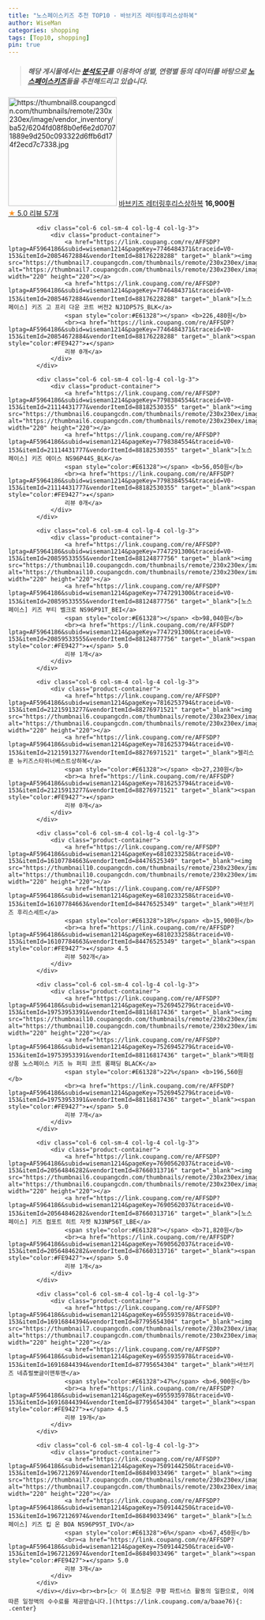 ```yaml
---
title: "노스페이스키즈 추천 TOP10 - 바브키즈 레터링후리스상하복"
author: WiseMan
categories: shopping
tags: [Top10, shopping]
pin: true
---
```


> ##### 해당 게시물에서는 [**분석도구**](https://itemscout.io/)를 이용하여 **성별**, **연령별** 등의 데이터를 바탕으로 [**노스페이스키즈**](https://link.coupang.com/a/baae76)들을 추천해드리고 있습니다.
<div class="container"><div class="row">
            <div class="col-6 col-sm-4 col-lg-4 col-lg-3">
                <div class="product-container">
                    <a href="https://link.coupang.com/re/AFFSDP?lptag=AF5964186&subid=wiseman1214&pageKey=7707496292&traceid=V0-153&itemId=20652057365&vendorItemId=87760390224" target="_blank"><img src="https://thumbnail8.coupangcdn.com/thumbnails/remote/230x230ex/image/vendor_inventory/ba52/6204fd08f8b0ef6e2d07071889e9d250c093322d6ffb6d174f2ecd7c7338.jpg" alt="https://thumbnail8.coupangcdn.com/thumbnails/remote/230x230ex/image/vendor_inventory/ba52/6204fd08f8b0ef6e2d07071889e9d250c093322d6ffb6d174f2ecd7c7338.jpg" width="220" height="220"></a>
                    <a href="https://link.coupang.com/re/AFFSDP?lptag=AF5964186&subid=wiseman1214&pageKey=7707496292&traceid=V0-153&itemId=20652057365&vendorItemId=87760390224" target="_blank">바브키즈 레터링후리스상하복</a>
                    <span style="color:#E61328"></span> <b>16,900원</b>
                    <br><a href="https://link.coupang.com/re/AFFSDP?lptag=AF5964186&subid=wiseman1214&pageKey=7707496292&traceid=V0-153&itemId=20652057365&vendorItemId=87760390224" target="_blank"><span style="color:#FE9427">★</span> 5.0
                    리뷰 57개</a>
                </div>
            </div>
            
            <div class="col-6 col-sm-4 col-lg-4 col-lg-3">
                <div class="product-container">
                    <a href="https://link.coupang.com/re/AFFSDP?lptag=AF5964186&subid=wiseman1214&pageKey=7746484371&traceid=V0-153&itemId=20854672884&vendorItemId=88176228288" target="_blank"><img src="https://thumbnail7.coupangcdn.com/thumbnails/remote/230x230ex/image/vendor_inventory/eef4/9a688701d7f73523af8c892d4ee88045cb74878780a4104baaa0f4bd87c6.png" alt="https://thumbnail7.coupangcdn.com/thumbnails/remote/230x230ex/image/vendor_inventory/eef4/9a688701d7f73523af8c892d4ee88045cb74878780a4104baaa0f4bd87c6.png" width="220" height="220"></a>
                    <a href="https://link.coupang.com/re/AFFSDP?lptag=AF5964186&subid=wiseman1214&pageKey=7746484371&traceid=V0-153&itemId=20854672884&vendorItemId=88176228288" target="_blank">[노스페이스] 키즈 고 프리 다운 코트 버전2 NJ1DP57S_BLK</a>
                    <span style="color:#E61328"></span> <b>226,480원</b>
                    <br><a href="https://link.coupang.com/re/AFFSDP?lptag=AF5964186&subid=wiseman1214&pageKey=7746484371&traceid=V0-153&itemId=20854672884&vendorItemId=88176228288" target="_blank"><span style="color:#FE9427">★</span> 
                    리뷰 0개</a>
                </div>
            </div>
            
            <div class="col-6 col-sm-4 col-lg-4 col-lg-3">
                <div class="product-container">
                    <a href="https://link.coupang.com/re/AFFSDP?lptag=AF5964186&subid=wiseman1214&pageKey=7798384554&traceid=V0-153&itemId=21114431777&vendorItemId=88182530355" target="_blank"><img src="https://thumbnail6.coupangcdn.com/thumbnails/remote/230x230ex/image/vendor_inventory/a840/a6ff66f6318bedba4ca74297ded8b5d56736b9de9637c2c56784bde8ceaf.jpg" alt="https://thumbnail6.coupangcdn.com/thumbnails/remote/230x230ex/image/vendor_inventory/a840/a6ff66f6318bedba4ca74297ded8b5d56736b9de9637c2c56784bde8ceaf.jpg" width="220" height="220"></a>
                    <a href="https://link.coupang.com/re/AFFSDP?lptag=AF5964186&subid=wiseman1214&pageKey=7798384554&traceid=V0-153&itemId=21114431777&vendorItemId=88182530355" target="_blank">[노스페이스] 키즈 에이스 NS96P44S_BLK</a>
                    <span style="color:#E61328"></span> <b>56,050원</b>
                    <br><a href="https://link.coupang.com/re/AFFSDP?lptag=AF5964186&subid=wiseman1214&pageKey=7798384554&traceid=V0-153&itemId=21114431777&vendorItemId=88182530355" target="_blank"><span style="color:#FE9427">★</span> 
                    리뷰 0개</a>
                </div>
            </div>
            
            <div class="col-6 col-sm-4 col-lg-4 col-lg-3">
                <div class="product-container">
                    <a href="https://link.coupang.com/re/AFFSDP?lptag=AF5964186&subid=wiseman1214&pageKey=7747291300&traceid=V0-153&itemId=20859533555&vendorItemId=88124877756" target="_blank"><img src="https://thumbnail10.coupangcdn.com/thumbnails/remote/230x230ex/image/vendor_inventory/4e1e/f584c3a548eba832a8c67a9f06094500a5be7881d6477e8a4e074f2cae3c.png" alt="https://thumbnail10.coupangcdn.com/thumbnails/remote/230x230ex/image/vendor_inventory/4e1e/f584c3a548eba832a8c67a9f06094500a5be7881d6477e8a4e074f2cae3c.png" width="220" height="220"></a>
                    <a href="https://link.coupang.com/re/AFFSDP?lptag=AF5964186&subid=wiseman1214&pageKey=7747291300&traceid=V0-153&itemId=20859533555&vendorItemId=88124877756" target="_blank">[노스페이스] 키즈 부티 벨크로 NS96P91T_BEI</a>
                    <span style="color:#E61328"></span> <b>98,040원</b>
                    <br><a href="https://link.coupang.com/re/AFFSDP?lptag=AF5964186&subid=wiseman1214&pageKey=7747291300&traceid=V0-153&itemId=20859533555&vendorItemId=88124877756" target="_blank"><span style="color:#FE9427">★</span> 5.0
                    리뷰 1개</a>
                </div>
            </div>
            
            <div class="col-6 col-sm-4 col-lg-4 col-lg-3">
                <div class="product-container">
                    <a href="https://link.coupang.com/re/AFFSDP?lptag=AF5964186&subid=wiseman1214&pageKey=7816253794&traceid=V0-153&itemId=21215913277&vendorItemId=88276971521" target="_blank"><img src="https://thumbnail6.coupangcdn.com/thumbnails/remote/230x230ex/image/vendor_inventory/d7c0/54477f873ef1275c44bc7dfbd73ce6985832eba6f5b176982ecbc8c7784d.jpg" alt="https://thumbnail6.coupangcdn.com/thumbnails/remote/230x230ex/image/vendor_inventory/d7c0/54477f873ef1275c44bc7dfbd73ce6985832eba6f5b176982ecbc8c7784d.jpg" width="220" height="220"></a>
                    <a href="https://link.coupang.com/re/AFFSDP?lptag=AF5964186&subid=wiseman1214&pageKey=7816253794&traceid=V0-153&itemId=21215913277&vendorItemId=88276971521" target="_blank">젤리스푼 뉴키즈스타위너베스트상하복</a>
                    <span style="color:#E61328"></span> <b>27,230원</b>
                    <br><a href="https://link.coupang.com/re/AFFSDP?lptag=AF5964186&subid=wiseman1214&pageKey=7816253794&traceid=V0-153&itemId=21215913277&vendorItemId=88276971521" target="_blank"><span style="color:#FE9427">★</span> 
                    리뷰 0개</a>
                </div>
            </div>
            
            <div class="col-6 col-sm-4 col-lg-4 col-lg-3">
                <div class="product-container">
                    <a href="https://link.coupang.com/re/AFFSDP?lptag=AF5964186&subid=wiseman1214&pageKey=6810233258&traceid=V0-153&itemId=16107784663&vendorItemId=84476525349" target="_blank"><img src="https://thumbnail10.coupangcdn.com/thumbnails/remote/230x230ex/image/vendor_inventory/590a/dc98518d1502e1435274cdc5ae0cd1f317697e72c0c07002a28953860ae3.jpg" alt="https://thumbnail10.coupangcdn.com/thumbnails/remote/230x230ex/image/vendor_inventory/590a/dc98518d1502e1435274cdc5ae0cd1f317697e72c0c07002a28953860ae3.jpg" width="220" height="220"></a>
                    <a href="https://link.coupang.com/re/AFFSDP?lptag=AF5964186&subid=wiseman1214&pageKey=6810233258&traceid=V0-153&itemId=16107784663&vendorItemId=84476525349" target="_blank">바브키즈 후리스세트</a>
                    <span style="color:#E61328">18%</span> <b>15,900원</b>
                    <br><a href="https://link.coupang.com/re/AFFSDP?lptag=AF5964186&subid=wiseman1214&pageKey=6810233258&traceid=V0-153&itemId=16107784663&vendorItemId=84476525349" target="_blank"><span style="color:#FE9427">★</span> 4.5
                    리뷰 502개</a>
                </div>
            </div>
            
            <div class="col-6 col-sm-4 col-lg-4 col-lg-3">
                <div class="product-container">
                    <a href="https://link.coupang.com/re/AFFSDP?lptag=AF5964186&subid=wiseman1214&pageKey=7526945279&traceid=V0-153&itemId=19753953391&vendorItemId=88116817436" target="_blank"><img src="https://thumbnail10.coupangcdn.com/thumbnails/remote/230x230ex/image/vendor_inventory/7bb1/8ebbedd22d1c243fe20c8aa939dcc8aa1abfbb0698a32365ae4f20b9832b.jpg" alt="https://thumbnail10.coupangcdn.com/thumbnails/remote/230x230ex/image/vendor_inventory/7bb1/8ebbedd22d1c243fe20c8aa939dcc8aa1abfbb0698a32365ae4f20b9832b.jpg" width="220" height="220"></a>
                    <a href="https://link.coupang.com/re/AFFSDP?lptag=AF5964186&subid=wiseman1214&pageKey=7526945279&traceid=V0-153&itemId=19753953391&vendorItemId=88116817436" target="_blank">백화점상품 노스페이스 키즈 뉴 퍼피 코트 롱패딩 BLACK</a>
                    <span style="color:#E61328">22%</span> <b>196,560원</b>
                    <br><a href="https://link.coupang.com/re/AFFSDP?lptag=AF5964186&subid=wiseman1214&pageKey=7526945279&traceid=V0-153&itemId=19753953391&vendorItemId=88116817436" target="_blank"><span style="color:#FE9427">★</span> 5.0
                    리뷰 7개</a>
                </div>
            </div>
            
            <div class="col-6 col-sm-4 col-lg-4 col-lg-3">
                <div class="product-container">
                    <a href="https://link.coupang.com/re/AFFSDP?lptag=AF5964186&subid=wiseman1214&pageKey=7690562037&traceid=V0-153&itemId=20564846282&vendorItemId=87660313716" target="_blank"><img src="https://thumbnail6.coupangcdn.com/thumbnails/remote/230x230ex/image/vendor_inventory/2d64/7e014abe805846e26d25a0e3e51259b4d51f9447e18189c6f43f23028fa2.jpg" alt="https://thumbnail6.coupangcdn.com/thumbnails/remote/230x230ex/image/vendor_inventory/2d64/7e014abe805846e26d25a0e3e51259b4d51f9447e18189c6f43f23028fa2.jpg" width="220" height="220"></a>
                    <a href="https://link.coupang.com/re/AFFSDP?lptag=AF5964186&subid=wiseman1214&pageKey=7690562037&traceid=V0-153&itemId=20564846282&vendorItemId=87660313716" target="_blank">[노스페이스] 키즈 컴포트 히트 자켓 NJ3NP56T_LBE</a>
                    <span style="color:#E61328"></span> <b>71,820원</b>
                    <br><a href="https://link.coupang.com/re/AFFSDP?lptag=AF5964186&subid=wiseman1214&pageKey=7690562037&traceid=V0-153&itemId=20564846282&vendorItemId=87660313716" target="_blank"><span style="color:#FE9427">★</span> 5.0
                    리뷰 1개</a>
                </div>
            </div>
            
            <div class="col-6 col-sm-4 col-lg-4 col-lg-3">
                <div class="product-container">
                    <a href="https://link.coupang.com/re/AFFSDP?lptag=AF5964186&subid=wiseman1214&pageKey=6955935978&traceid=V0-153&itemId=16916844394&vendorItemId=87795654304" target="_blank"><img src="https://thumbnail7.coupangcdn.com/thumbnails/remote/230x230ex/image/vendor_inventory/ffe2/1dd158c496f3b86492254b85b7cf1fdbddf94218e1428f6627e403b1fec8.jpg" alt="https://thumbnail7.coupangcdn.com/thumbnails/remote/230x230ex/image/vendor_inventory/ffe2/1dd158c496f3b86492254b85b7cf1fdbddf94218e1428f6627e403b1fec8.jpg" width="220" height="220"></a>
                    <a href="https://link.coupang.com/re/AFFSDP?lptag=AF5964186&subid=wiseman1214&pageKey=6955935978&traceid=V0-153&itemId=16916844394&vendorItemId=87795654304" target="_blank">바브키즈 네츄럴뽀글이맨투맨</a>
                    <span style="color:#E61328">47%</span> <b>6,900원</b>
                    <br><a href="https://link.coupang.com/re/AFFSDP?lptag=AF5964186&subid=wiseman1214&pageKey=6955935978&traceid=V0-153&itemId=16916844394&vendorItemId=87795654304" target="_blank"><span style="color:#FE9427">★</span> 4.5
                    리뷰 19개</a>
                </div>
            </div>
            
            <div class="col-6 col-sm-4 col-lg-4 col-lg-3">
                <div class="product-container">
                    <a href="https://link.coupang.com/re/AFFSDP?lptag=AF5964186&subid=wiseman1214&pageKey=7509144250&traceid=V0-153&itemId=19672126974&vendorItemId=86849033496" target="_blank"><img src="https://thumbnail7.coupangcdn.com/thumbnails/remote/230x230ex/image/vendor_inventory/4803/bf5df6b0fbdd285ad282869d88a9b8a750e2b44a3686f7aafa8ab2c87e36.jpg" alt="https://thumbnail7.coupangcdn.com/thumbnails/remote/230x230ex/image/vendor_inventory/4803/bf5df6b0fbdd285ad282869d88a9b8a750e2b44a3686f7aafa8ab2c87e36.jpg" width="220" height="220"></a>
                    <a href="https://link.coupang.com/re/AFFSDP?lptag=AF5964186&subid=wiseman1214&pageKey=7509144250&traceid=V0-153&itemId=19672126974&vendorItemId=86849033496" target="_blank">[노스페이스] 키즈 킵 온 BOA NS96P95T_IVO</a>
                    <span style="color:#E61328">6%</span> <b>67,450원</b>
                    <br><a href="https://link.coupang.com/re/AFFSDP?lptag=AF5964186&subid=wiseman1214&pageKey=7509144250&traceid=V0-153&itemId=19672126974&vendorItemId=86849033496" target="_blank"><span style="color:#FE9427">★</span> 5.0
                    리뷰 3개</a>
                </div>
            </div>
            </div></div><br><br>[👉 이 포스팅은 쿠팡 파트너스 활동의 일환으로, 이에 따른 일정액의 수수료를 제공받습니다.](https://link.coupang.com/a/baae76){: .center}